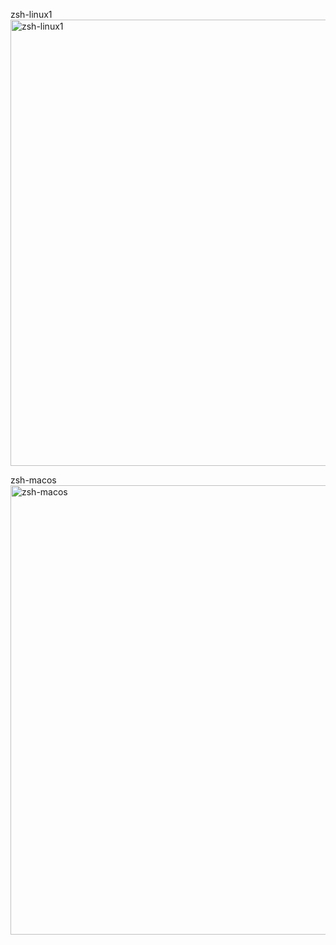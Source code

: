 zsh-linux1
<img width="714" alt="zsh-linux1" src="https://user-images.githubusercontent.com/57790433/111465806-733cba00-875d-11eb-9f58-9b25be975e47.png">

zsh-macos
<img width="719" alt="zsh-macos" src="https://user-images.githubusercontent.com/57790433/111466050-beef6380-875d-11eb-9806-e82fcec2cc80.png">

